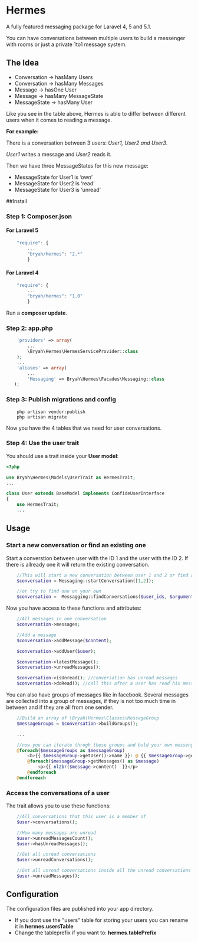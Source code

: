 Hermes
======

A fully featured messaging package for Laravel 4, 5 and 5.1.

You can have conversations between multiple users to build a messenger with rooms or just a private 1to1 message system.

## The Idea

* Conversation  -> hasMany Users
* Conversation  -> hasMany Messages
* Message       -> hasOne User
* Message       -> hasMany MessageState
* MessageState  -> hasMany User

Like you see in the table above, Hermes is able to differ between different users when it comes to reading a message.

**For example:**

There is a conversation between 3 users: *User1, User2 and User3*.

*User1* writes a message and *User2* reads it.


Then we have three MessageStates for this new message:
* MessageState for User1 is ‘own’
* MessageState for User2 is ‘read’
* MessageState for User3 is ‘unread’


##Install
### Step 1: Composer.json

#### For Laravel 5
```Javascript
    "require": {
        ...
        "bryah/hermes": "2.*"
        }
```

#### For Laravel 4
```Javascript
    "require": {
        ...
        "bryah/hermes": "1.0"
        }
```

Run a **composer update**.

### Step 2: app.php
```PHP
	'providers' => array(
	    ...
        \Bryah\Hermes\HermesServiceProvider::class
	);
	...
	'aliases' => array(
	    ...
        'Messaging' => Bryah\Hermes\Facades\Messaging::class
   );
```

### Step 3: Publish migrations and config

```
    php artisan vendor:publish
    php artisan migrate
```

Now you have the 4 tables that we need for user conversations.

### Step 4: Use the user trait
You should use a trait inside your **User model**:
```PHP
<?php

use Bryah\Hermes\Models\UserTrait as HermesTrait;
...

class User extends BaseModel implements ConfideUserInterface
{
    use HermesTrait;
    ...
```

## Usage

### Start a new conversation or find an existing one

Start a converstion between user with the ID 1 and the user with the ID 2. If there is allready one it will return the existing conversation.
```PHP
    //This will start a new conversation between user 1 and 2 or find an existing one
    $conversation = Messaging::startConversation([1,2]);

    //or try to find one on your own
    $conversation =  Messagging::findConversations($user_ids, $arguments, $limit);
```

Now you have access to these functions and attributes:
```PHP
    //All messages in one conversation
    $conversation->messages;

    //Add a message
    $conversation->addMessage($content);

    $conversation->addUser($user);

    $conversation->latestMessage();
    $conversation->unreadMessages();

    $conversation->isUnread(); //conversation has unread messages
    $conversation->doRead(); //call this after a user has read his messages
```

You can also have groups of messages like in facebook. Several messages are collected into a group of messages, if they is not too much time in between and if they are all from one sender.

```PHP
    //Build an array of \Bryah\Hermes\Classes\MessageGroup
    $messageGroups = $conversation->buildGroups();

    ...

    //now you can iterate throgh these groups and buld your own messenger
    @foreach($messageGroups as $messageGroup)
        <b>{{ $messageGroup->getUser()->name }}: @ {{ $messageGroup->getStart()->format('d.m.Y H:i:s');  }}</b>
        @foreach($messageGroup->getMessages() as $message)
            <p>{{ nl2br($message->content)  }}</p>
        @endforeach
    @endforeach

```


### Access the conversations of a user

The trait allows you to use these functions:

```PHP
	//All conversations that this user is a member of
	$user->conversations();

	//How many messages are unread
	$user->unreadMessagesCount();
	$user->hasUnreadMessages();

	//Get all unread conversations
	$user->unreadConversations();

	//Get all unread conversations inside all the unread conversations
	$user->unreadMessages();
```


## Configuration
The configuration files are published into your app directory.

* If you dont use the "users" table for storing your users you can rename it in **hermes.usersTable**
* Change the tableprefix if you want to: **hermes.tablePrefix**

